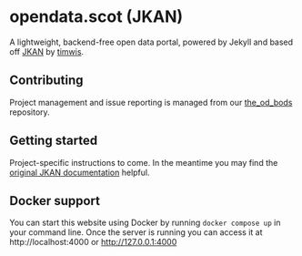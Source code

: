 # opendata.scot (JKAN)
A lightweight, backend-free open data portal, powered by Jekyll and based off [JKAN](https://github.com/timwis/jkan) by [timwis](https://github.com/timwis).

## Contributing

Project management and issue reporting is managed from our [the_od_bods](https://github.com/OpenDataScotland/the_od_bods) repository.

## Getting started

Project-specific instructions to come. In the meantime you may find the [original JKAN documentation](https://github.com/timwis/jkan/wiki) helpful.

## Docker support
You can start this website using Docker by running `docker compose up` in your command line. Once the server is running you can access it at http://localhost:4000 or http://127.0.0.1:4000